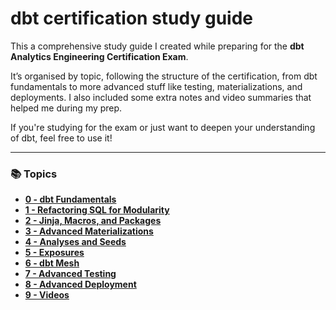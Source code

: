 # dbt certification study guide

This a comprehensive study guide I created while preparing for the **dbt Analytics Engineering Certification Exam**. 

It’s organised by topic, following the structure of the certification, from dbt fundamentals to more advanced stuff like testing, materializations, and deployments. I also included some extra notes and video summaries that helped me during my prep.

If you're studying for the exam or just want to deepen your understanding of dbt, feel free to use it!

---

### 📚 Topics

- [**0 - dbt Fundamentals**](https://github.com/PalmieriWilliam/dbt-certification-exam/blob/main/docs/dbt-certification/0%20-%20dbt%20Fundamentals.md)
- [**1 - Refactoring SQL for Modularity**](https://github.com/PalmieriWilliam/dbt-certification-exam/blob/main/docs/dbt-certification/1%20-%20Refactoring%20SQL%20for%20Modularity.md)
- [**2 - Jinja, Macros, and Packages**](https://github.com/PalmieriWilliam/dbt-certification-exam/blob/main/docs/dbt-certification/2%20-%20Jinja,%20Macros,%20and%20Packages.md)
- [**3 - Advanced Materializations**](https://github.com/PalmieriWilliam/dbt-certification-exam/blob/main/docs/dbt-certification/3%20-%20Advanced%20Materializations.md)
- [**4 - Analyses and Seeds**](https://github.com/PalmieriWilliam/dbt-certification-exam/blob/main/docs/dbt-certification/4%20-%20Analyses%20and%20Seeds.md)
- [**5 - Exposures**](https://github.com/PalmieriWilliam/dbt-certification-exam/blob/main/docs/dbt-certification/5%20-%20Exposures.md)
- [**6 - dbt Mesh**](https://github.com/PalmieriWilliam/dbt-certification-exam/blob/main/docs/dbt-certification/6%20-%20dbt%20Mesh.md)
- [**7 - Advanced Testing**](https://github.com/PalmieriWilliam/dbt-certification-exam/blob/main/docs/dbt-certification/7%20-%20Advanced%20Testing.md)
- [**8 - Advanced Deployment**](https://github.com/PalmieriWilliam/dbt-certification-exam/blob/main/docs/dbt-certification/8%20-%20Advanced%20Deployment.md)
- [**9 - Videos**](https://github.com/PalmieriWilliam/dbt-certification-exam/blob/main/docs/dbt-certification/9%20-%20Videos.md)
